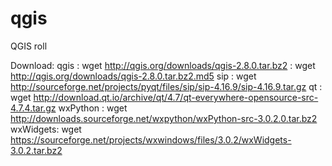 # qgis
QGIS roll


Download:
    qgis     : wget http://qgis.org/downloads/qgis-2.8.0.tar.bz2
             : wget http://qgis.org/downloads/qgis-2.8.0.tar.bz2.md5
    sip      : wget http://sourceforge.net/projects/pyqt/files/sip/sip-4.16.9/sip-4.16.9.tar.gz
    qt       : wget http://download.qt.io/archive/qt/4.7/qt-everywhere-opensource-src-4.7.4.tar.gz
    wxPython : wget http://downloads.sourceforge.net/wxpython/wxPython-src-3.0.2.0.tar.bz2
    wxWidgets: wget https://sourceforge.net/projects/wxwindows/files/3.0.2/wxWidgets-3.0.2.tar.bz2


